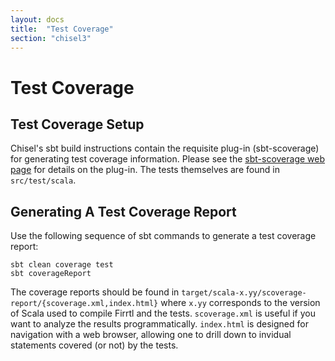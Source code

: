 ```yaml
---
layout: docs
title:  "Test Coverage"
section: "chisel3"
---
```


# Test Coverage

## Test Coverage Setup

Chisel's sbt build instructions contain the requisite plug-in (sbt-scoverage) for generating test coverage information. Please see the [sbt-scoverage web page](https://github.com/scoverage/sbt-scoverage) for details on the plug-in.
The tests themselves are found in `src/test/scala`.

## Generating A Test Coverage Report

Use the following sequence of sbt commands to generate a test coverage report:
```
sbt clean coverage test
sbt coverageReport
```
The coverage reports should be found in `target/scala-x.yy/scoverage-report/{scoverage.xml,index.html}` where `x.yy` corresponds to the version of Scala used to compile Firrtl and the tests.
`scoverage.xml` is useful if you want to analyze the results programmatically.
`index.html` is designed for navigation with a web browser, allowing one to drill down to invidual statements covered (or not) by the tests.
